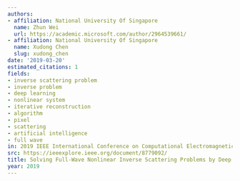 ```yaml
---
authors:
- affiliation: National University Of Singapore
  name: Zhun Wei
  url: https://academic.microsoft.com/author/2964539661/
- affiliation: National University Of Singapore
  name: Xudong Chen
  slug: xudong_chen
date: '2019-03-20'
estimated_citations: 1
fields:
- inverse scattering problem
- inverse problem
- deep learning
- nonlinear system
- iterative reconstruction
- algorithm
- pixel
- scattering
- artificial intelligence
- full wave
in: 2019 IEEE International Conference on Computational Electromagnetics (ICCEM)
src: https://ieeexplore.ieee.org/document/8779092/
title: Solving Full-Wave Nonlinear Inverse Scattering Problems by Deep Learning Schemes
year: 2019
---
```

